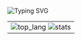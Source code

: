 <!--
**quantumxt/quantumxt** is a ✨ _special_ ✨ repository because its `README.md` (this file) appears on your GitHub profile.

Here are some ideas to get you started:

- 🔭 I’m currently working on ...
- 🌱 I’m currently learning ...
- 👯 I’m looking to collaborate on ...
- 🤔 I’m looking for help with ...
- 💬 Ask me about ...
- 📫 How to reach me: ...
- 😄 Pronouns: ...
- ⚡ Fun fact: ...
-->

![Typing SVG](https://readme-typing-svg.herokuapp.com?font=Fira+Code&duration=2000&pause=1000&color=38C2FF&multiline=true&repeat=false&width=435&height=140&lines=%3D%3D%3D+The+Compilation+Conundrum+%3D%3D%3D;%3D%3D%3D%3D%3D%3D%3D%3D%3D%3D%3D%3D%3D%3D%3D%3D%3D%3D%3D%3D%3D%3D%3D%3D%3D%3D%3D%3D%3D%3D%3D%3D%3D;Voracious+typing;Compile+and+execute+code;Segmentation+fault)

<table>
<tr>
 <td scope="col">
  <img src="https://github-readme-stats.vercel.app/api/top-langs/?username=quantumxt&layout=compact&langs_count=6" alt="top_lang"/>
<img src="https://github-readme-stats.vercel.app/api?username=quantumxt&show_icons=true&theme=vue-dark&hide=stars,issues" alt="stats" />
 </td>
 </td>
</tr>
  </table>
